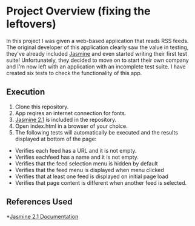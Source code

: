 # Project Overview (fixing the leftovers)

In this project I was given a web-based application that reads RSS feeds. The original developer of this application clearly saw the value in testing, they've already included [Jasmine](http://jasmine.github.io/) and even started writing their first test suite! Unfortunately, they decided to move on to start their own company and I'm now left with an application with an incomplete test suite. I have created six tests to check the functionality of this app.


## Execution

1. Clone this repository.
2. App reqires an internet connection for fonts.
3. [Jasmine 2.1](https://jasmine.github.io/) is included in the repository.
4. Open index.html in a browser of your choice.
5. The following tests will automatically be executed and the results displayed at bottom of the page:
* Verifies each feed has a URL and it is not empty.
* Verifies eachfeed has a name and it is not empty.
* Verifies that the feed selection menu is hidden by default
* Verifies that the feed menu is displayed when menu clicked
* Verifies that at least one feed is displayed on initial page load
* Verifies that page content is different when another feed is selected.

## References Used
*[Jasmine 2.1 Documentation](https://jasmine.github.io/2.1/introduction)